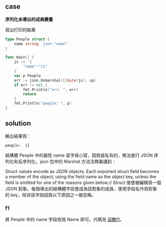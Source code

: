 ## case

**序列化未導出的成員變量**

寫出打印的結果

```go
type People struct {
	name string `json:"name"`
}

func main() {
	js := `{
		"name":"11"
	}`
	var p People
	err := json.Unmarshal([]byte(js), &p)
	if err != nil {
		fmt.Println("err: ", err)
		return
	}
	fmt.Println("people: ", p)
}
```

## solution

輸出結果爲：
```
people:  {}
```

結構體 People 中的屬性 name 首字母小寫，因爲是私有的，無法進行 JSON 序列化和反序列化。json 包中的 Marshal 方法注釋裏講到：

Struct values encode as JSON objects. Each exported struct field becomes a member of the object, using the field name as the object key, unless the field is omitted for one of the reasons given below.// Struct 值會被編碼爲一個 JSON 對象。每個導出的結構體字段會成為該對象的成員，使用字段名作爲對象的 key，除非該字段因爲以下原因之一被忽略。

### f1

將 People 中的 name 字段改爲 Name 即可。代碼見 [函數f1](main.go)。